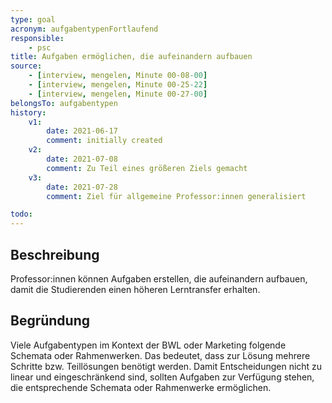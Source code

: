 ```yaml
---
type: goal
acronym: aufgabentypenFortlaufend
responsible: 
    - psc
title: Aufgaben ermöglichen, die aufeinandern aufbauen
source:
    - [interview, mengelen, Minute 00-08-00]
    - [interview, mengelen, Minute 00-25-22]
    - [interview, mengelen, Minute 00-27-00]
belongsTo: aufgabentypen
history:
    v1:
        date: 2021-06-17
        comment: initially created
    v2:
        date: 2021-07-08
        comment: Zu Teil eines größeren Ziels gemacht
    v3:
        date: 2021-07-28
        comment: Ziel für allgemeine Professor:innen generalisiert

todo:
---
```


## Beschreibung

Professor:innen können Aufgaben erstellen, die aufeinandern aufbauen, damit die Studierenden einen höheren Lerntransfer erhalten.

## Begründung

Viele Aufgabentypen im Kontext der BWL oder Marketing folgende Schemata oder Rahmenwerken. Das bedeutet, dass zur Lösung mehrere Schritte bzw. Teillösungen benötigt werden. Damit Entscheidungen nicht zu linear und eingeschränkend sind, sollten Aufgaben zur Verfügung stehen, die entsprechende Schemata oder Rahmenwerke ermöglichen.
